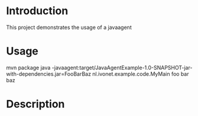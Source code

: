# Introduction #

This project demonstrates the usage of a javaagent


# Usage #

mvn package
java -javaagent:target/JavaAgentExample-1.0-SNAPSHOT-jar-with-dependencies.jar=FooBarBaz nl.ivonet.example.code.MyMain foo bar baz


# Description #


